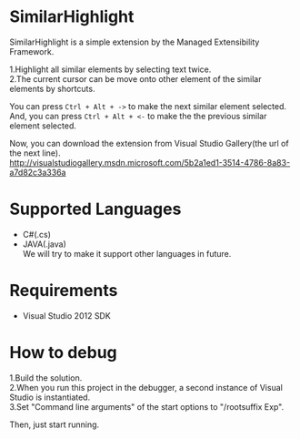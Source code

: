 ﻿SimilarHighlight
================

SimilarHighlight is a simple extension by the Managed Extensibility Framework.  

1.Highlight all similar elements by selecting text twice.  
2.The current cursor can be move onto other element of the similar elements by shortcuts.  

You can press `Ctrl + Alt + ->` to make the next similar element selected.  
And, you can press `Ctrl + Alt + <-` to make the the previous similar element selected.  

Now, you can download the extension from Visual Studio Gallery(the url of the next line).  
http://visualstudiogallery.msdn.microsoft.com/5b2a1ed1-3514-4786-8a83-a7d82c3a336a

# Supported Languages  

* C#(.cs)  
* JAVA(.java)  
We will try to make it support other languages in future.  

# Requirements  

* Visual Studio 2012 SDK  

# How to debug

1.Build the solution.  
2.When you run this project in the debugger, a second instance of Visual Studio is instantiated.  
3.Set "Command line arguments" of the start options to "/rootsuffix Exp".  

Then, just start running.  

